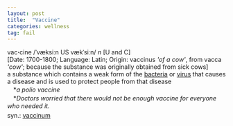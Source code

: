```yaml
---
layout: post
title:  "Vaccine"
categories: wellness
tag: fail
---
```

<DIV style="MARGIN: 0px 0px 5px">vac<B>·</B>cine /ˈvæksiːn US vækˈsiːn/ <I>n</I> [U and C] <BR>[Date: 1700-1800; Language: Latin; Origin: vaccinus <I>'of a cow'</I>, from vacca <I>'cow'</I>; because the substance was originally obtained from sick cows]<BR>a substance which contains a weak form of the <A href="{{ site.baseurl }}/bacteria"><U>bacteria</U></A> or <A href="{{ site.baseurl }}/virus"><U>virus</U></A> that causes a disease and is used to protect people from that disease<BR>　*<I>a polio vaccine</I><BR>　*<I>Doctors worried that there would not be enough vaccine for everyone who needed it.</I></DIV>
<DIV style="MARGIN: 0px 0px 5px">
<DIV style="MARGIN: 4px 0px">syn.: <A href="{{ site.baseurl }}/vaccinum"><U>vaccinum</U></A></DIV></DIV>
